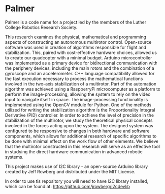Palmer
======

Palmer is a code name for a project led by the members of the Luther College Robotics Research Society.

﻿This research examines the physical, mathematical and programming aspects of constructing an autonomous multirotor control. Open-source software was used in creation of algorithms responsible for flight and stabilization. This, paired with cost-effective hardware choices, allowed us to create our quadcopter with a minimal budget. Arduino microcontroller was implemented as a primary device for bidirectional communication with the periphery devices, including the main rotors and the combination of a gyroscope and an accelerometer. C++ language compatibility allowed for the fast execution necessary to process the mathematical functions involved in the two-axis stabilization of a multirotor. Part of the automation algorithm was achieved using a RaspberryPi microcomputer as a platform to perform the image-processing, allowing the system to rely on the video input to navigate itself in space. The image-processing functionality is implemented using the OpenCV module for Python. One of the methods utilized for writing the stabilization algorithm is the Proportionality Integral Derivative (PID) controller.  In order to achieve the level of precision in the stabilization of the multirotor, we study the theoretical physical concepts involved in the forces acting upon the system. The designed system was configured to be responsive to changes in both hardware and software components, which allows for additional research of specific algorithms to be done with minimal effect on the work flow of other elements. We believe that the multirotor constructed in this research will serve as an effective tool in studying the direct hardware communication in advanced robotic systems.

This project makes use of I2C library - an open-source Arduino library created by  Jeff Rowberg and distributed under the MIT License.

In order to use tis repository you will need to have I2C library installed, which can be found at: https://github.com/jrowberg/i2cdevlib
